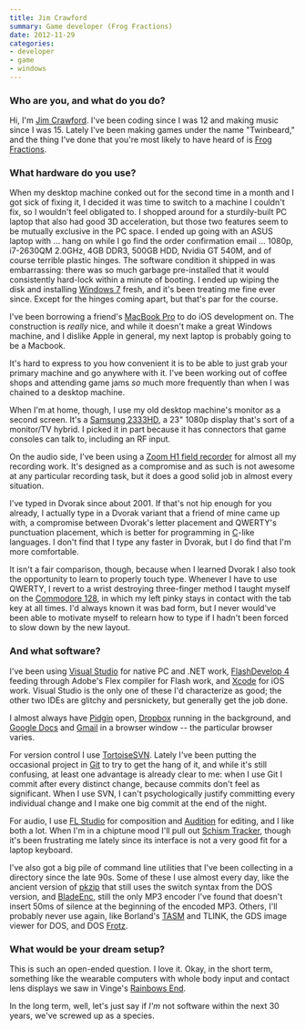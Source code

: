 ```yaml
---
title: Jim Crawford
summary: Game developer (Frog Fractions)
date: 2012-11-29
categories:
- developer
- game
- windows
---
```


### Who are you, and what do you do?

Hi, I'm [Jim Crawford](http://twinbeardstudios.com/ "Jim's website."). I've been coding since I was 12 and making music since I was 15. Lately I've been making games under the name "Twinbeard," and the thing I've done that you're most likely to have heard of is [Frog Fractions][frog-fractions].

### What hardware do you use?

When my desktop machine conked out for the second time in a month and I got sick of fixing it, I decided it was time to switch to a machine I couldn't fix, so I wouldn't feel obligated to. I shopped around for a sturdily-built PC laptop that also had good 3D acceleration, but those two features seem to be mutually exclusive in the PC space. I ended up going with an ASUS laptop with ... hang on while I go find the order confirmation email ... 1080p, i7-2630QM 2.0GHz, 4GB DDR3, 500GB HDD, Nvidia GT 540M, and of course terrible plastic hinges. The software condition it shipped in was embarrassing: there was so much garbage pre-installed that it would consistently hard-lock within a minute of booting. I ended up wiping the disk and installing [Windows 7][windows-7] fresh, and it's been treating me fine ever since. Except for the hinges coming apart, but that's par for the course.

I've been borrowing a friend's [MacBook Pro][macbook-pro] to do iOS development on. The construction is *really* nice, and while it doesn't make a great Windows machine, and I dislike Apple in general, my next laptop is probably going to be a Macbook.

It's hard to express to you how convenient it is to be able to just grab your primary machine and go anywhere with it. I've been working out of coffee shops and attending game jams *so* much more frequently than when I was chained to a desktop machine.

When I'm at home, though, I use my old desktop machine's monitor as a second screen. It's a [Samsung 2333HD][syncmaster-2333hd], a 23" 1080p display that's sort of a monitor/TV hybrid. I picked it in part because it has connectors that game consoles can talk to, including an RF input.

On the audio side, I've been using a [Zoom H1 field recorder][h1] for almost all my recording work. It's designed as a compromise and as such is not awesome at any particular recording task, but it does a good solid job in almost every situation.

I've typed in Dvorak since about 2001. If that's not hip enough for you already, I actually type in a Dvorak variant that a friend of mine came up with, a compromise between Dvorak's letter placement and QWERTY's punctuation placement, which is better for programming in [C][]-like languages. I don't find that I type any faster in Dvorak, but I do find that I'm more comfortable.

It isn't a fair comparison, though, because when I learned Dvorak I also took the opportunity to learn to properly touch type. Whenever I have to use QWERTY, I revert to a wrist destroying three-finger method I taught myself on the [Commodore 128][commodore-128], in which my left pinky stays in contact with the tab key at all times. I'd always known it was bad form, but I never would've been able to motivate myself to relearn how to type if I hadn't been forced to slow down by the new layout.

### And what software?

I've been using [Visual Studio][visual-studio] for native PC and .NET work, [FlashDevelop 4][flashdevelop] feeding through Adobe's Flex compiler for Flash work, and [Xcode][] for iOS work. Visual Studio is the only one of these I'd characterize as good; the other two IDEs are glitchy and persnickety, but generally get the job done.

I almost always have [Pidgin][] open, [Dropbox][] running in the background, and [Google Docs][google-docs] and [Gmail][] in a browser window -- the particular browser varies.

For version control I use [TortoiseSVN][]. Lately I've been putting the occasional project in [Git][] to try to get the hang of it, and while it's still confusing, at least one advantage is already clear to me: when I use Git I commit after every distinct change, because commits don't feel as significant. When I use SVN, I can't psychologically justify committing every individual change and I make one big commit at the end of the night.

For audio, I use [FL Studio][fl-studio] for composition and [Audition][] for editing, and I like both a lot. When I'm in a chiptune mood I'll pull out [Schism Tracker][schism-tracker], though it's been frustrating me lately since its interface is not a very good fit for a laptop keyboard.

I've also got a big pile of command line utilities that I've been collecting in a directory since the late 90s. Some of these I use almost every day, like the ancient version of [pkzip][] that still uses the switch syntax from the DOS version, and [BladeEnc][], still the only MP3 encoder I've found that doesn't insert 50ms of silence at the beginning of the encoded MP3. Others, I'll probably never use again, like Borland's [TASM][turbo-assembler] and TLINK, the GDS image viewer for DOS, and DOS [Frotz][].

### What would be your dream setup?

This is such an open-ended question. I love it. Okay, in the short term, something like the wearable computers with whole body input and contact lens displays we saw in Vinge's [Rainbows End](http://en.wikipedia.org/wiki/Rainbows_End "The Wikipedia entry for 'Rainbows End'.").

In the long term, well, let's just say if *I'm* not software within the next 30 years, we've screwed up as a species.

[audition]: https://creative.adobe.com/products/audition "An audio editing software suite."
[bladeenc]: http://freecode.com/projects/bladeenc "An MP3 encoder."
[c]: https://en.wikipedia.org/wiki/C_(programming_language) "A compiled programming language."
[commodore-128]: https://en.wikipedia.org/wiki/Commodore_128 "An 8-bit computer."
[dropbox]: https://www.dropbox.com/ "Online syncing and storage."
[fl-studio]: https://www.image-line.com/flstudio/ "An audio editor for Windows."
[flashdevelop]: http://www.flashdevelop.org/ "A free, open source ActionScript/Flex IDE."
[frog-fractions]: http://twinbeard.com/frog-fractions/ "A game about frogs and fractions."
[frotz]: https://en.wikipedia.org/wiki/Z-machine#Frotz "A Z-Code interpreter."
[git]: https://git-scm.com/ "A version control system."
[gmail]: https://mail.google.com/mail/ "Web-based email."
[google-docs]: https://en.wikipedia.org/wiki/Google_Docs "A web-based office suite."
[h1]: https://www.zoom.co.jp/products/h1 "A digital recorder."
[macbook-pro]: https://www.apple.com/macbook-pro/ "A laptop."
[pidgin]: http://www.pidgin.im/ "An open-source multi-protocol chat client."
[pkzip]: https://en.wikipedia.org/wiki/PKZIP "A file compression tool."
[schism-tracker]: http://schismtracker.org/wiki/Schism%20Tracker "Audio creation software."
[syncmaster-2333hd]: https://www.amazon.com/Samsung-SyncMaster-2333HD-Widescreen-Monitor/dp/B00213QXFA "A 23 inch monitor/TV."
[tortoisesvn]: https://tortoisesvn.net/ "A Subversion client for Windows."
[turbo-assembler]: https://en.wikipedia.org/wiki/Turbo_Assembler "An assembly code tool."
[visual-studio]: http://www.visualstudio.com "A Windows development environment."
[windows-7]: https://en.wikipedia.org/wiki/Windows_7 "An operating system."
[xcode]: https://en.wikipedia.org/wiki/Xcode "An IDE for Mac developers."
